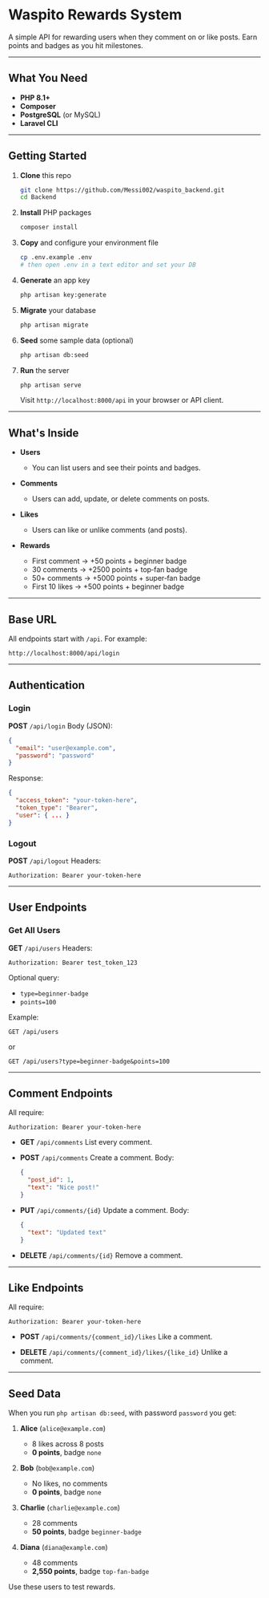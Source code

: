 # Waspito Rewards System

A simple API for rewarding users when they comment on or like posts. Earn points and badges as you hit milestones.

---

## What You Need

* **PHP 8.1+**
* **Composer**
* **PostgreSQL** (or MySQL)
* **Laravel CLI**

---

## Getting Started

1. **Clone** this repo

   ```bash
   git clone https://github.com/Messi002/waspito_backend.git
   cd Backend
   ```

2. **Install** PHP packages

   ```bash
   composer install
   ```

3. **Copy** and configure your environment file

   ```bash
   cp .env.example .env
   # then open .env in a text editor and set your DB
   ```

4. **Generate** an app key

   ```bash
   php artisan key:generate
   ```

5. **Migrate** your database

   ```bash
   php artisan migrate
   ```

6. **Seed** some sample data (optional)

   ```bash
   php artisan db:seed
   ```

7. **Run** the server

   ```bash
   php artisan serve
   ```

   Visit `http://localhost:8000/api` in your browser or API client.

---

## What's Inside

* **Users**

  * You can list users and see their points and badges.
* **Comments**

  * Users can add, update, or delete comments on posts.
* **Likes**

  * Users can like or unlike comments (and posts).
* **Rewards**

  * First comment → +50 points + beginner badge
  * 30 comments → +2500 points + top‑fan badge
  * 50+ comments → +5000 points + super‑fan badge
  * First 10 likes → +500 points + beginner badge

---

## Base URL

All endpoints start with `/api`. For example:

```
http://localhost:8000/api/login
```

---

## Authentication

### Login

**POST** `/api/login`
Body (JSON):

```json
{
  "email": "user@example.com",
  "password": "password"
}
```

Response:

```json
{
  "access_token": "your-token-here",
  "token_type": "Bearer",
  "user": { ... }
}
```

### Logout

**POST** `/api/logout`
Headers:

```
Authorization: Bearer your-token-here
```

---

## User Endpoints

### Get All Users

**GET** `/api/users`
Headers:

```
Authorization: Bearer test_token_123
```

Optional query:

* `type=beginner-badge`
* `points=100`

Example:

```
GET /api/users
```
or 

```
GET /api/users?type=beginner-badge&points=100
```

---

## Comment Endpoints

All require:

```
Authorization: Bearer your-token-here
```

* **GET** `/api/comments`
  List every comment.

* **POST** `/api/comments`
  Create a comment.
  Body:

  ```json
  {
    "post_id": 1,
    "text": "Nice post!"
  }
  ```

* **PUT** `/api/comments/{id}`
  Update a comment.
  Body:

  ```json
  {
    "text": "Updated text"
  }
  ```

* **DELETE** `/api/comments/{id}`
  Remove a comment.

---

## Like Endpoints

All require:

```
Authorization: Bearer your-token-here
```

* **POST** `/api/comments/{comment_id}/likes`
  Like a comment.

* **DELETE** `/api/comments/{comment_id}/likes/{like_id}`
  Unlike a comment.

---

## Seed Data

When you run `php artisan db:seed`, with password `password` you get:

1. **Alice** (`alice@example.com`)

   * 8 likes across 8 posts
   * **0 points**, badge `none`

2. **Bob** (`bob@example.com`)

   * No likes, no comments
   * **0 points**, badge `none`

3. **Charlie** (`charlie@example.com`)

   * 28 comments
   * **50 points**, badge `beginner-badge`

4. **Diana** (`diana@example.com`)

   * 48 comments
   * **2,550 points**, badge `top-fan-badge`

Use these users to test rewards.